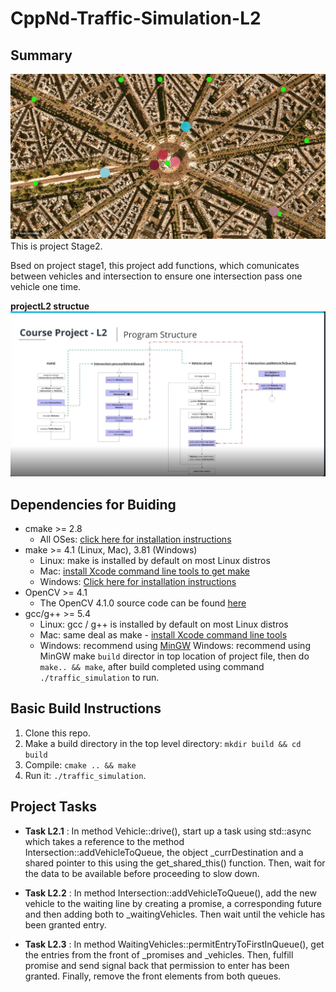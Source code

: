 # CppNd-Traffic-Simulation-L2

## Summary
  <img src="data/traffic-simulation-L2.gif"/>
  This is project Stage2.
  
  Bsed on project stage1, this project add functions, which comunicates between vehicles and intersection to ensure one 
  intersection pass one vehicle one time.
  
  **projectL2 structue**
  ![project structure](data/traffic-simulate-L2-structure.jpg)

## Dependencies for Buiding 

* cmake >= 2.8
  * All OSes: [click here for installation instructions](https://cmake.org/install/)
* make >= 4.1 (Linux, Mac), 3.81 (Windows)
  * Linux: make is installed by default on most Linux distros
  * Mac: [install Xcode command line tools to get make](https://developer.apple.com/xcode/features/)
  * Windows: [Click here for installation instructions](http://gnuwin32.sourceforge.net/packages/make.htm)
* OpenCV >= 4.1
  * The OpenCV 4.1.0 source code can be found [here](https://github.com/opencv/opencv/tree/4.1.0)
* gcc/g++ >= 5.4
  * Linux: gcc / g++ is installed by default on most Linux distros
  * Mac: same deal as make - [install Xcode command line tools](https://developer.apple.com/xcode/features/)
  * Windows: recommend using [MinGW](http://www.mingw.org/)
Windows: recommend using MinGW
  make `build` director in top location of project file, then do `make.. && make`, after build 
completed using command `./traffic_simulation` to run.

## Basic Build Instructions

1. Clone this repo.
2. Make a build directory in the top level directory: `mkdir build && cd build`
3. Compile: `cmake .. && make`
4. Run it: `./traffic_simulation`.

## Project Tasks

- **Task L2.1** : In method Vehicle::drive(), start up a task using std::async which takes a reference to the
method Intersection::addVehicleToQueue, the object _currDestination and a shared pointer to this using the
get_shared_this() function. Then, wait for the data to be available before proceeding to slow down.

- **Task L2.2** : In method Intersection::addVehicleToQueue(), add the new vehicle to the waiting line by
creating a promise, a corresponding future and then adding both to _waitingVehicles. Then wait until
the vehicle has been granted entry.

- **Task L2.3** : In method WaitingVehicles::permitEntryToFirstInQueue(), get the entries from the
front of _promises and _vehicles. Then, fulfill promise and send signal back that permission to enter
has been granted. Finally, remove the front elements from both queues.
